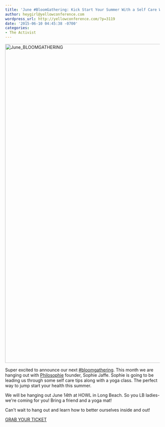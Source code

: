 ```yaml
---
title: 'June #BloomGathering: Kick Start Your Summer With a Self Care Workshop!'
author: heygirl@yellowconference.com
wordpress_url: http://yellowconference.com/?p=3119
date: '2015-06-10 04:45:38 -0700'
categories:
- The Activist
---
```

<p><a href="http://yellowconference.com/wp-content/uploads/2015/06/June_BLOOMGATHERING.jpg"><img class=" size-full wp-image-3120 alignleft" src="http://yellowconference.com/wp-content/uploads/2015/06/June_BLOOMGATHERING.jpg" alt="June_BLOOMGATHERING" width="700" height="1035" /></a></p>
<p>Super excited to announce our next <a href="http://yellowconference.com/wp-admin/post.php?post=1088&action=edit" target="_blank">#bloomgathering</a>. This month we are hanging out with <a href="http://www.thephilosophie.com/" target="_blank">Philosophie</a> founder, Sophie Jaffe. Sophie is going to be leading us through some self care tips along with a yoga class. The perfect way to jump start your health this summer. </p>
<p>We will be hanging out June 14th at HOWL in Long Beach. So you LB ladies- we're coming for you! Bring a friend and a yoga mat!</p>
<p>Can't wait to hang out and learn how to better ourselves inside and out!</p>
<p><a href="https://ti.to/yellowconference/june-bloom-gathering" target="_blank">GRAB YOUR TICKET</a></p>
